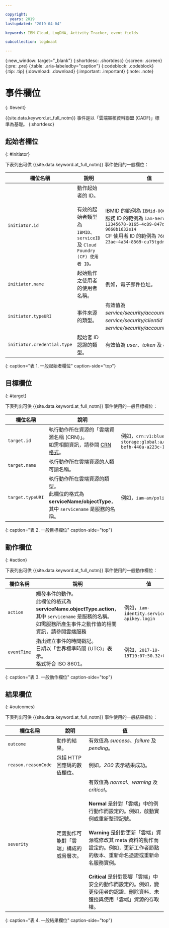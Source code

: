 ```yaml
---

copyright:
  years: 2019
lastupdated: "2019-04-04"

keywords: IBM Cloud, LogDNA, Activity Tracker, event fields

subcollection: logdnaat

---
```


{:new_window: target="_blank"}
{:shortdesc: .shortdesc}
{:screen: .screen}
{:pre: .pre}
{:table: .aria-labeledby="caption"}
{:codeblock: .codeblock}
{:tip: .tip}
{:download: .download}
{:important: .important}
{:note: .note}



# 事件欄位
{: #event}

{{site.data.keyword.at_full_notm}} 事件是以「雲端審核資料聯盟 (CADF)」標準為基礎。
{:shortdesc}

## 起始者欄位
{: #initiator}

下表列出可供 {{site.data.keyword.at_full_notm}} 事件使用的一般欄位：

| 欄位名稱 | 說明 | 值 |
|------------|-------------|-------|
| `initiator.id` | 動作起始者的 ID。</br></br>有效的起始者類型為 `IBMID`、`serviceID` 及 `Cloud Foundry (CF) 使用者 ID`。| IBMID 的範例為 `IBMid-000000XXX2` </br>服務 ID 的範例為 `iam-ServiceId-12345678-0165-4c89-847d-9660b1632e14` </br>CF 使用者 ID 的範例為 `7666666b-23ae-4a34-8569-cu75tgdr4da3` |
| `initiator.name` | 起始動作之使用者的使用者名稱。| 例如，電子郵件位址。|
| `initiator.typeURI` | 事件來源的類型。| 有效值為 *service/security/account/user*、*service/security/clientid* 及 *service/security/account/serviceid*。|
| `initiator.credential.type` | 起始者 ID 認證的類型。| 有效值為 *user*、*token* 及 *apikey*。|
{: caption="表 1. 一般起始者欄位" caption-side="top"} 

  

## 目標欄位
{: #target}

下表列出可供 {{site.data.keyword.at_full_notm}} 事件使用的一般目標欄位：

| 欄位名稱 | 說明 | 值 |
|------------|-------------|-------|
| `target.id` | 執行動作所在資源的「雲端資源名稱 (CRN)」。</br>如需相關資訊，請參閱 [CRN 格式](/docs/overview?topic=overview-format-crn#format)。| 例如，`crn:v1:bluemix:public:cloud-object-storage:global:a/12345678e6232019c6567c9123456789:fr56et47-befb-440a-a223c-12345678dae1:bucket:bucket1` |
| `target.name` | 執行動作所在雲端資源的人類可讀名稱。|  |
| `target.typeURI` | 執行動作所在雲端資源的類型。</br>此欄位的格式為 **serviceName/objectType**，其中 `servicename` 是服務的名稱。| 例如，`iam-am/policy` 或 `cloud-object-storage/bucket/acl` |
{: caption="表 2. 一般目標欄位" caption-side="top"} 


 
## 動作欄位
{: #action}

下表列出可供 {{site.data.keyword.at_full_notm}} 事件使用的一般動作欄位：

| 欄位名稱 | 說明 | 值 |
|------------|-------------|-------|
| `action` | 觸發事件的動作。</br>此欄位的格式為 **serviceName.objectType.action**，其中 `servicename` 是服務的名稱。</br>如需服務所產生事件之動作值的相關資訊，請參閱<a href="/docs/services/Activity-Tracker-with-LogDNA?topic=logdnaat-cloud_services#cloud_services">雲端服務</a>| 例如，`iam-identity.serviceid-apikey.login` |
| `eventTime` | 指出建立事件的時間戳記。</br>日期以「世界標準時間 (UTC)」表示。</br>格式符合 ISO 8601。| 例如，`2017-10-19T19:07:50.32+0000` |
{: caption="表 3. 一般動作欄位" caption-side="top"} 



## 結果欄位
{: #outcomes}

下表列出可供 {{site.data.keyword.at_full_notm}} 事件使用的一般結果欄位：

| 欄位名稱 | 說明 | 值 |
|------------|-------------|-------|
| `outcome` | 動作的結果。| 有效值為 *success*、*failure* 及 *pending*。|
| `reason.reasonCode` | 包括 HTTP 回應碼的數值欄位。| 例如，*200* 表示結果成功。|
| `severity` | 定義動作可能對「雲端」構成的威脅層次。| 有效值為 *normal*、*warning* 及 *critical*。</br></br>**Normal** 是針對「雲端」中的例行動作而設定的。例如，啟動實例或重新整理記號。</br></br>**Warning** 是針對更新「雲端」資源或修改其 meta 資料的動作而設定的。例如，更新工作者節點的版本、重新命名憑證或重新命名服務實例。</br></br>**Critical** 是針對影響「雲端」中安全的動作而設定的。例如，變更使用者的認證、刪除資料、未獲授與使用「雲端」資源的存取權。|
{: caption="表 4. 一般結果欄位" caption-side="top"} 


